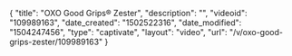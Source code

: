 {
    "title": "OXO Good Grips&reg; Zester",
    "description": "",
    "videoid": "109989163",
    "date_created": "1502522316",
    "date_modified": "1504247456",
    "type": "captivate",
    "layout": "video",
    "url": "\/v\/oxo-good-grips-zester\/109989163"
}